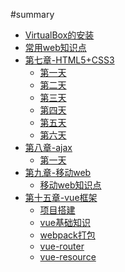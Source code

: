 #summary 
* [VirtualBox的安装](VirtualBox-安装.md)
* [常用web知识点](common_knowledge_point.md)
* [第七章-HTML5+CSS3]()
	* [第一天](chapter07_HTML5+CSS3/HTML5+CSS3_day01.md) 
	* [第二天](chapter07_HTML5+CSS3/HTML5+CSS3_day02.md) 
	* [第三天](chapter07_HTML5+CSS3/HTML5+CSS3_day03.md) 
	* [第四天](chapter07_HTML5+CSS3/HTML5+CSS3_day04.md) 
	* [第五天](chapter07_HTML5+CSS3/HTML5+CSS3_day05.md) 
	* [第六天](chapter07_HTML5+CSS3/HTML5+CSS3_day06.md) 
* [第八章-ajax]()
	* [第一天](chapter8_ajax/ajax_day01.md) 
* [第九章-移动web]()
	* [移动web知识点](chapter09_移动web/移动web知识点.md)
* [第十五章-vue框架]() 
	* [项目搭建](chapter15_vue框架/项目搭建.md) 
	* [vue基础知识](chapter15_vue框架/vue基础知识.md) 
	* [webpack打包](chapter15_vue框架/webpack打包.md)
	* [vue-router](chapter15_vue框架/vue-router.md)
	* [vue-resource](chapter15_vue框架/vue-resource.md)
